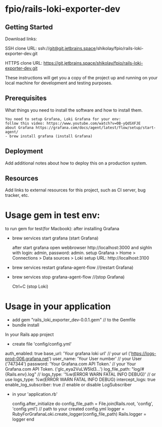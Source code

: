 # fpio/rails-loki-exporter-dev



## Getting Started

Download links:

SSH clone URL: ssh://git@git.jetbrains.space/shikolay/fpio/rails-loki-exporter-dev.git

HTTPS clone URL: https://git.jetbrains.space/shikolay/fpio/rails-loki-exporter-dev.git



These instructions will get you a copy of the project up and running on your local machine for development and testing purposes.

## Prerequisites

What things you need to install the software and how to install them.

```
You need to setup Grafana, Loki Grafana for your env: 
follow this video: https://www.youtube.com/watch?v=0B-yQdSXFJE
about Grafana https://grafana.com/docs/agent/latest/flow/setup/start-agent/
- brew install grafana (install Grafana) 
```

## Deployment

Add additional notes about how to deploy this on a production system.

## Resources

Add links to external resources for this project, such as CI server, bug tracker, etc.

 # Usage gem in test env:
to run gem for test(for Macbook): 
 after installing Grafana
 - brew services start grafana (start Grafana) 

    after start grafana open webbrowser http://localhost:3000 and sighIn with login: admin, password: admin.
    setup Grafana > Home > Connections > Data sources > Loki
    setup URL: http://localhost:3100

 - brew services restart grafana-agent-flow             //(restart Grafana)
 - brew services stop grafana-agent-flow                //(stop Grafana)
    
    Ctrl+C (stop Loki)

 # Usage in your application
 - add gem "rails_loki_exporter_dev-0.0.1.gem"                        // to the Gemfile
 - bundle install
 
 In your Rails app project 
- create file 'config/config.yml'

auth_enabled: true
base_url: 'Your grafana loki url'                                    // your url ('https://logs-prod-006.grafana.net')
user_name: 'Your User number'                                        // your User ('747344')
password: 'Your Grafana.com API Token.'                              // your Your Grafana.com API Token. ('glc_eya2VuLW5ld3...')
log_file_path: "log/#{Rails.env}.log"                                // 
logs_type: '%w(ERROR WARN FATAL INFO DEBUG)'                         // or use logs_type: %w(ERROR WARN FATAL INFO DEBUG)
intercept_logs: true
enable_log_subscriber: true                                          // enable or disable LogSubscriber

- in your 'application.rb'

   config.after_initialize do
      config_file_path = File.join(Rails.root, 'config', 'config.yml') // path to your created config.yml
      logger = RubyForGrafanaLoki.create_logger(config_file_path)
      Rails.logger = logger
   end

